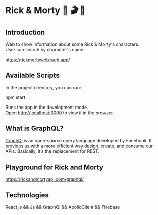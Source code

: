 # Rick & Morty :beer: _:clapper:_ :beer:


## Introduction

Web to show information about some Rick & Morty's characters.<br/>
User can search by character's name.

https://rickmortyweb.web.app/

## Available Scripts

In the project directory, you can run:

npm start

Runs the app in the development mode.<br>
Open [http://localhost:3000](http://localhost:3000) to view it in the browser.

## What is GraphQL?

[GraphQl](https://graphql.org/)  is an open-source query language developed by Facebook. It provides us with a more efficient way design, create, and consume our APIs. Basically, it’s the replacement for REST.

## Playground for Rick and Morty

https://rickandmortyapi.com/graphql/

## Technologies

React.js && Js && GraphQl && ApolloClient && Firebase